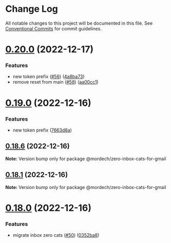 # Change Log

All notable changes to this project will be documented in this file.
See [Conventional Commits](https://conventionalcommits.org) for commit guidelines.

# [0.20.0](https://github.com/Mordech/mordech-projects/compare/v0.18.6...v0.20.0) (2022-12-17)


### Features

* new token prefix ([#56](https://github.com/Mordech/mordech-projects/issues/56)) ([4a8ba73](https://github.com/Mordech/mordech-projects/commit/4a8ba737dd3234c3c798d1033b7da665b8b6dab1))
* remove reset from main ([#58](https://github.com/Mordech/mordech-projects/issues/58)) ([aa00cc1](https://github.com/Mordech/mordech-projects/commit/aa00cc1c0d18673fcde542d9789a6d739efa920a))





# [0.19.0](https://github.com/Mordech/mordech-projects/compare/v0.18.6...v0.19.0) (2022-12-16)


### Features

* new token prefix ([7663d8a](https://github.com/Mordech/mordech-projects/commit/7663d8a7dffee89ab2b094acb2e1a0f84dead55b))





## [0.18.6](https://github.com/Mordech/mordech-projects/compare/v0.18.4...v0.18.6) (2022-12-16)

**Note:** Version bump only for package @mordech/zero-inbox-cats-for-gmail





## [0.18.1](https://github.com/Mordech/mordech-projects/compare/v0.18.0...v0.18.1) (2022-12-16)

**Note:** Version bump only for package @mordech/zero-inbox-cats-for-gmail





# [0.18.0](https://github.com/Mordech/mordech-projects/compare/v0.12.1...v0.18.0) (2022-12-16)


### Features

* migrate inbox zero cats ([#50](https://github.com/Mordech/mordech-projects/issues/50)) ([0352ba8](https://github.com/Mordech/mordech-projects/commit/0352ba841b89f9d0e998937ebb1fdf786a2e0c6b))
